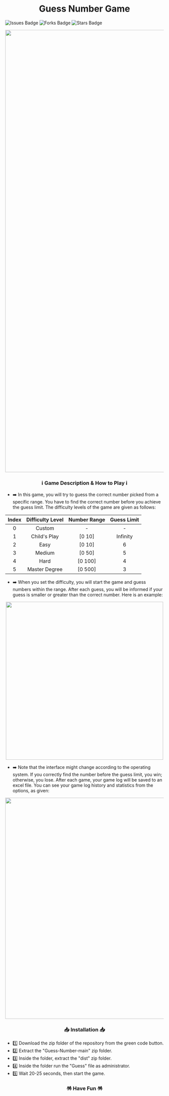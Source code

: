 <h1 align="center">Guess Number Game</h1>

![Issues Badge](https://img.shields.io/github/issues/burakozpoyraz/Guess-Number)
![Forks Badge](https://img.shields.io/github/forks/burakozpoyraz/Guess-Number)
![Stars Badge](https://img.shields.io/github/stars/burakozpoyraz/Guess-Number)
<p align="center"><img src="https://user-images.githubusercontent.com/18036489/173603870-1b2f31ad-3847-47bd-9efc-d28cc01be50a.jpg" width="1400"</p>
  
<h3 align="center">ℹ️ Game Description & How to Play ℹ️</h3>

- ➡️ In this game, you will try to guess the correct number picked from a specific range. You have to find the correct number before you achieve the guess limit. The difficulty levels of the game are given as follows:

|Index|Difficulty Level|Number Range|Guess Limit|
|:--------------------:|:--------------------:|:-------------------:|:-------------------:|
|0|Custom|-|-|
|1|Child's Play|[0 10]|Infinity|
|2|Easy|[0 10]|6|
|3|Medium|[0 50]|5|
|4|Hard|[0 100]|4|
|5|Master Degree|[0 500]|3|

- ➡️ When you set the difficulty, you will start the game and guess numbers within the range. After each guess, you will be informed if your guess is smaller or greater than the correct number. Here is an example:
<p align="center"><img src="https://user-images.githubusercontent.com/18036489/173611981-e5251d1a-3208-4759-a102-68e0439c1b71.png" width="500"</p>
  
- ➡️ Note that the interface might change according to the operating system. If you correctly find the number before the guess limit, you win; otherwise, you lose. After each game, your game log will be saved to an excel file. You can see your game log history and statistics from the options, as given:
<p align="center"><img src="https://user-images.githubusercontent.com/18036489/173614470-fa3c3ca5-1606-491a-9c07-8a98505465c9.png" width="700"</p>

<h3 align="center">📥 Installation 📥</h3>

- 1️⃣ Download the zip folder of the repository from the green code button.
- 2️⃣ Extract the "Guess-Number-main" zip folder.
- 3️⃣ Inside the folder, extract the "dist" zip folder.
- 4️⃣ Inside the folder run the "Guess" file as administrator.
- 5️⃣ Wait 20-25 seconds, then start the game.

<h3 align="center">🪅 Have Fun 🪅</h3>
